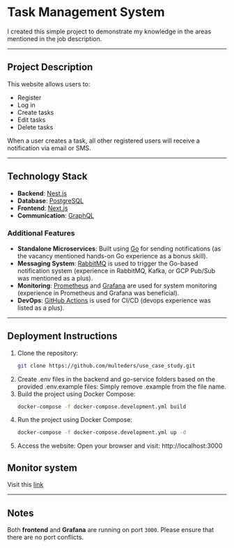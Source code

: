 # Task Management System

I created this simple project to demonstrate my knowledge in the areas mentioned in the job description.

---

## Project Description

This website allows users to:
- Register
- Log in
- Create tasks
- Edit tasks
- Delete tasks

When a user creates a task, all other registered users will receive a notification via email or SMS.

---

## Technology Stack

- **Backend**: [Nest.js](https://nestjs.com/)
- **Database**: [PostgreSQL](https://www.postgresql.org/)
- **Frontend**: [Next.js](https://nextjs.org/)
- **Communication**: [GraphQL](https://graphql.org/)

### Additional Features

- **Standalone Microservices**: Built using [Go](https://golang.org/) for sending notifications (as the vacancy mentioned hands-on Go experience as a bonus skill).
- **Messaging System**: [RabbitMQ](https://www.rabbitmq.com/) is used to trigger the Go-based notification system (experience in RabbitMQ, Kafka, or GCP Pub/Sub was mentioned as a plus).
- **Monitoring**: [Prometheus](https://prometheus.io/) and [Grafana](https://grafana.com/) are used for system monitoring (experience in Prometheus and Grafana was beneficial).
- **DevOps**: [GitHub Actions](https://github.com/features/actions) is used for CI/CD (devops experience was listed as a plus).

---

## Deployment Instructions

1. Clone the repository:
   ```bash
   git clone https://github.com/multeders/use_case_study.git
2. Create .env files in the backend and go-service folders based on the provided .env.example files:
    Simply remove .example from the file name.
3. Build the project using Docker Compose:
   ```bash
   docker-compose -f docker-compose.development.yml build
4. Run the project using Docker Compose:
   ```bash
   docker-compose -f docker-compose.development.yml up -d
5. Access the website:
   Open your browser and visit: http://localhost:3000

## Monitor system

Visit this [link](https://github.com/multeders/use_case_study/blob/main/monitor/README.md)

---

## Notes

Both **frontend** and **Grafana** are running on port `3000`. Please ensure that there are no port conflicts.

